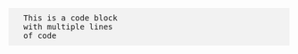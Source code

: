 <pre style="background-color: #f2f2f2; padding: 10px;">
  This is a code block
  with multiple lines
  of code
</pre>
